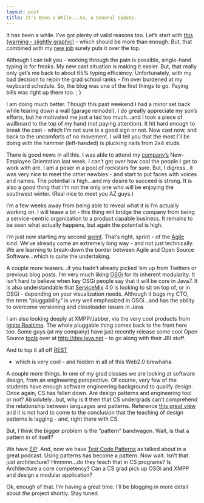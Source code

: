 ```yaml
---
layout: post
title: It's Been a While...So, a General Update.
---
```


It has been a while. I’ve got plenty of valid reasons too. Let’s start
with [this (warning - slightly
graphic)](http://picasaweb.google.com/kitplummer/Hand) - which should be
more than enough. But, that combined with my [new
job](http://www.blackholelogic.com/2007/8/26/the-next-great-adventure)
surely puts it over the top.

Although I can tell you - working through the pain is possible,
single-hand typing is for freaks. My new cast situation is making it
easier. But, that really only get’s me back to about 65% typing
efficiency. Unfortunately, with my bad decision to rejoin the grad
school ranks - I’m over burdened at my keyboard schedule. So, the blog
was one of the first things to go. Paying bills was right up there too.
; }

I am doing much better. Though this past weekend I had a minor set back
while tearing down a wall (garage remodel). I do greatly appreciate my
son’s efforts, but he motivated me just a tad too much…and I took a
piece of wallboard to the top of my hand (not paying attention). It hit
hard enough to break the cast - which I’m not sure is a good sign or
not. New cast now, and back to the uncomforts of no movement. I will
tell you that the most I’ll be doing with the hammer (left-handed) is
plucking nails from 2x4 studs.

There is good news in all this. I was able to attend my
[company’s](http://www.gestalt-llc.com) New-Employee Orientation last
week. I can’t get over how cool the people I get to work with are. I am
a poser in a pool of rockstars for sure. But, I digress…it was very nice
to meet the other newbies - and start to put faces with voices and
names. The potential is high…and my desire to succeed is strong. It is
also a good thing that I’m not the only one who will be enjoying the
southwest winter. (Real nice to meet you AZ guys.)

I’m a few weeks away from being able to reveal what it is I’m actually
working on. I will tease a bit - this thing will bridge the company from
being a service-centric organization to a product capable business. It
remains to be seen what actually happens, but again the potential is
high.

I’m just now starting my second
[sprint](http://en.wikipedia.org/wiki/Scrum_(development)#Characteristics__of__Scrum).
That’s right, sprint - of the [Agile](http://agilemanifesto.org/) kind.
We’ve already come an extremely long way - and not just technically. We
are learning to break-down the border between Agile and Open Source
Software…which is quite the undertaking.

A couple more teasers…if you hadn’t already picked ’em up from Twitters
or previous blog posts. I’m very much liking
[OSGi](http://felix.apache.org) for its inherent modularity. It isn’t
hard to believe when key OSGi people say that it will be core in Java7.
It is also understandable that [ServiceMix](http://www.servicemix.org)
4.0 is looking to sit on top of, or in OSGi - depending on your
visualization needs. Although it bugs my CTO, the term “pluggability” is
very well emphasized in OSGi…and has the ability to overcome versioning
and classloader issues in Java.

I am also looking deeply at XMPP/Jabber, via the very cool products from
[Ignite Realtime](http://www.igniterealtime.org/). The whole pluggable
thing comes back to the front here too. Some guys (at my company) have
just recently release some cool Open Source
[tools](https://openfire-packet-listener.dev.java.net/) over at
http://dev.java.net - to go along with their JBI stuff.

And to top it all off
[REST](http://java.sun.com/developer/technicalArticles/WebServices/restful/)
- which is very cool - and hidden in all of this Web2.0 brewhaha.

A couple more things. In one of my grad classes we are looking at
software design, from an engineering perspective. Of course, very few of
the students have enough software engineering background to qualify
design. Once again, CS has fallen down. Are design patterns and
engineering tool or not? Absolutely…but, why is it then that CS
undergrads can’t comprehend the relationship between languages and
patterns. Reference [this great
view](http://blogs.concedere.net:8080/blog/discipline/software+engineering/?permalink=The-Problem-Is-Choice.html)
and it is not hard to come to the conclusion that the teaching of design
patterns is lagging - and, right there with CS.

But, I think the bigger problem is the “pattern” bandwagon. Wait, is
that a pattern in of itself?

We have [EIP](http://www.enterpriseintegrationpatterns.com/). And, now
we have [Test Code
Patterns](http://www.se-radio.net/index.php?post_id=255895) as talked
about in a great podcast. Using patterns has become a pattern. Now wait.
Isn’t that just architecture? Hmmmn…do they teach that in CS programs?
Is Architecture a core competency? Can a CS grad pick up OSGi and XMPP
and design a modular application?

Ok, enough of that. I’m having a great time. I’ll be blogging in more
detail about *the* project shortly. Stay tuned.
